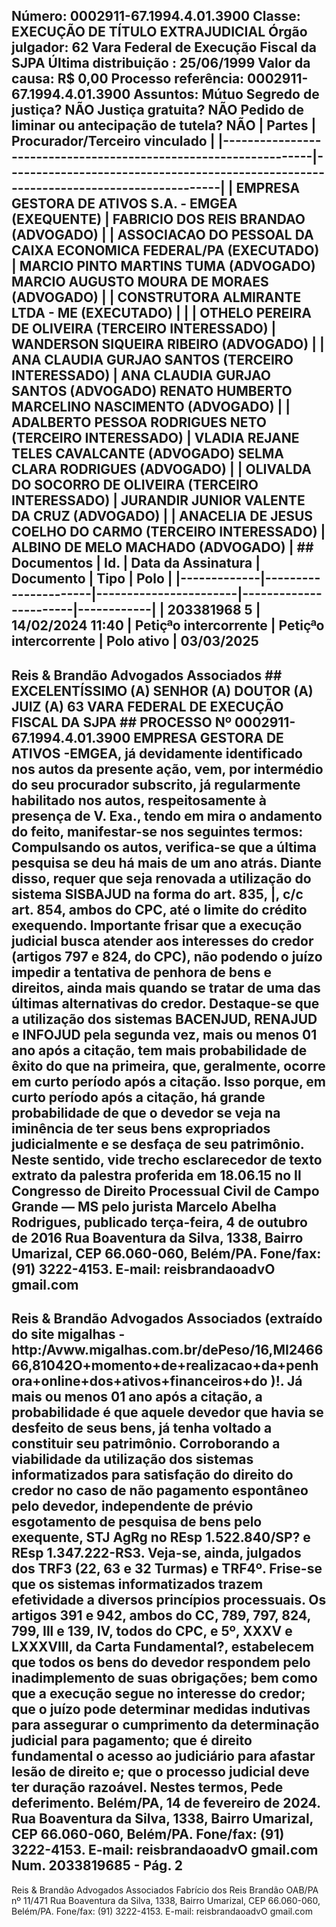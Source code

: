 ## Número: 0002911-67.1994.4.01.3900 Classe: EXECUÇÃO DE TÍTULO EXTRAJUDICIAL Órgão julgador: 62 Vara Federal de Execução Fiscal da SJPA Última distribuição : 25/06/1999 Valor da causa: R$ 0,00 Processo referência: 0002911-67.1994.4.01.3900 Assuntos: Mútuo Segredo de justiça? NÃO Justiça gratuita? NÃO Pedido de liminar ou antecipação de tutela? NÃO | Partes | Procurador/Terceiro vinculado | |-----------------------------------------------------------------|--------------------------------------------------------------------------------------| | EMPRESA GESTORA DE ATIVOS S.A. - EMGEA (EXEQUENTE) | FABRICIO DOS REIS BRANDAO (ADVOGADO) | | ASSOCIACAO DO PESSOAL DA CAIXA ECONOMICA FEDERAL/PA (EXECUTADO) | MARCIO PINTO MARTINS TUMA (ADVOGADO) MARCIO AUGUSTO MOURA DE MORAES (ADVOGADO) | | CONSTRUTORA ALMIRANTE LTDA - ME (EXECUTADO) | | | OTHELO PEREIRA DE OLIVEIRA (TERCEIRO INTERESSADO) | WANDERSON SIQUEIRA RIBEIRO (ADVOGADO) | | ANA CLAUDIA GURJAO SANTOS (TERCEIRO INTERESSADO) | ANA CLAUDIA GURJAO SANTOS (ADVOGADO) RENATO HUMBERTO MARCELINO NASCIMENTO (ADVOGADO) | | ADALBERTO PESSOA RODRIGUES NETO (TERCEIRO INTERESSADO) | VLADIA REJANE TELES CAVALCANTE (ADVOGADO) SELMA CLARA RODRIGUES (ADVOGADO) | | OLIVALDA DO SOCORRO DE OLIVEIRA (TERCEIRO INTERESSADO) | JURANDIR JUNIOR VALENTE DA CRUZ (ADVOGADO) | | ANACELIA DE JESUS COELHO DO CARMO (TERCEIRO INTERESSADO) | ALBINO DE MELO MACHADO (ADVOGADO) | ## Documentos | Id. | Data da Assinatura | Documento | Tipo | Polo | |-------------|----------------------|-----------------------|-----------------------|------------| | 203381968 5 | 14/02/2024 11:40 | Petiçªo intercorrente | Petiçªo intercorrente | Polo ativo | 03/03/2025

## Reis &amp; Brandão Advogados Associados ## EXCELENTÍSSIMO (A) SENHOR (A) DOUTOR (A) JUIZ (A) 63 VARA FEDERAL DE EXECUÇÃO FISCAL DA SJPA ## PROCESSO Nº 0002911-67.1994.4.01.3900 EMPRESA GESTORA DE ATIVOS -EMGEA, já devidamente identificado nos autos da presente ação, vem, por intermédio do seu procurador subscrito, já regularmente habilitado nos autos, respeitosamente à presença de V. Exa., tendo em mira o andamento do feito, manifestar-se nos seguintes termos: Compulsando os autos, verifica-se que a última pesquisa se deu há mais de um ano atrás. Diante disso, requer que seja renovada a utilização do sistema SISBAJUD na forma do art. 835, |, c/c art. 854, ambos do CPC, até o limite do crédito exequendo. Importante frisar que a execução judicial busca atender aos interesses do credor (artigos 797 e 824, do CPC), não podendo o juízo impedir a tentativa de penhora de bens e direitos, ainda mais quando se tratar de uma das últimas alternativas do credor. Destaque-se que a utilização dos sistemas BACENJUD, RENAJUD e INFOJUD pela segunda vez, mais ou menos 01 ano após a citação, tem mais probabilidade de êxito do que na primeira, que, geralmente, ocorre em curto período após a citação. Isso porque, em curto período após a citação, há grande probabilidade de que o devedor se veja na iminência de ter seus bens expropriados judicialmente e se desfaça de seu patrimônio. Neste sentido, vide trecho esclarecedor de texto extrato da palestra proferida em 18.06.15 no Il Congresso de Direito Processual Civil de Campo Grande — MS pelo jurista Marcelo Abelha Rodrigues, publicado terça-feira, 4 de outubro de 2016 Rua Boaventura da Silva, 1338, Bairro Umarizal, CEP 66.060-060, Belém/PA. Fone/fax: (91) 3222-4153. E-mail: reisbrandaoadvO gmail.com

## Reis &amp; Brandão Advogados Associados (extraído do site migalhas -http:/Avww.migalhas.com.br/dePeso/16,MI246666,81042O+momento+de+realizacao+da+penhora+online+dos+ativos+financeiros+do )!. Já mais ou menos 01 ano após a citação, a probabilidade é que aquele devedor que havia se desfeito de seus bens, já tenha voltado a constituir seu patrimônio. Corroborando a viabilidade da utilização dos sistemas informatizados para satisfação do direito do credor no caso de não pagamento espontâneo pelo devedor, independente de prévio esgotamento de pesquisa de bens pelo exequente, STJ AgRg no REsp 1.522.840/SP? e REsp 1.347.222-RS3. Veja-se, ainda, julgados dos TRF3 (22, 63 e 32 Turmas) e TRF4º. Frise-se que os sistemas informatizados trazem efetividade a diversos princípios processuais. Os artigos 391 e 942, ambos do CC, 789, 797, 824, 799, Ill e 139, IV, todos do CPC, e 5º, XXXV e LXXXVIII, da Carta Fundamental?, estabelecem que todos os bens do devedor respondem pelo inadimplemento de suas obrigações; bem como que a execução segue no interesse do credor; que o juízo pode determinar medidas indutivas para assegurar o cumprimento da determinação judicial para pagamento; que é direito fundamental o acesso ao judiciário para afastar lesão de direito e; que o processo judicial deve ter duração razoável. Nestes termos, Pede deferimento. Belém/PA, 14 de fevereiro de 2024. Rua Boaventura da Silva, 1338, Bairro Umarizal, CEP 66.060-060, Belém/PA. Fone/fax: (91) 3222-4153. E-mail: reisbrandaoadvO gmail.com Num. 2033819685 - Pág. 2

Reis &amp; Brandão Advogados Associados Fabrício dos Reis Brandão OAB/PA nº 11/471 Rua Boaventura da Silva, 1338, Bairro Umarizal, CEP 66.060-060, Belém/PA. Fone/fax: (91) 3222-4153. E-mail: reisbrandaoadvO gmail.com

